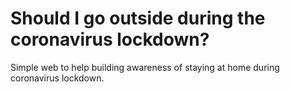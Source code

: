 # Should I go outside during the coronavirus lockdown? 

Simple web to help building awareness of staying at home during coronavirus lockdown. 
